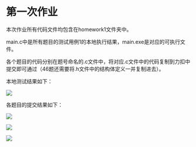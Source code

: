 # 第一次作业

本次作业所有代码文件均包含在homework1文件夹中。

main.c中是所有题目的测试用例1的本地执行结果，main.exe是对应的可执行文件。

各个题目的代码分别在题号命名的.c文件中，将对应.c文件中的代码复制到力扣中提交即可通过（46题还需要将.h文件中的结构体定义一并复制进去）。

本地测试结果如下：

![](E:\code\pictures\本地测试结果.png)

各题目的提交结果如下：

![](E:\code\pictures\力扣1823.png)

![](E:\code\pictures\力扣46.png)

![](E:\code\pictures\力扣120.png)

